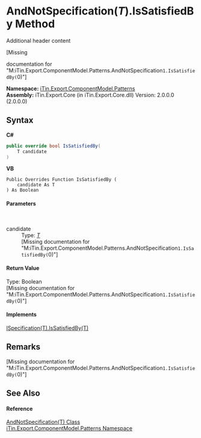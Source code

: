 # AndNotSpecification(*T*).IsSatisfiedBy Method 
Additional header content 

\[Missing <summary> documentation for "M:iTin.Export.ComponentModel.Patterns.AndNotSpecification`1.IsSatisfiedBy(`0)"\]

**Namespace:**&nbsp;<a href="N_iTin_Export_ComponentModel_Patterns">iTin.Export.ComponentModel.Patterns</a><br />**Assembly:**&nbsp;iTin.Export.Core (in iTin.Export.Core.dll) Version: 2.0.0.0 (2.0.0.0)

## Syntax

**C#**<br />
``` C#
public override bool IsSatisfiedBy(
	T candidate
)
```

**VB**<br />
``` VB
Public Overrides Function IsSatisfiedBy ( 
	candidate As T
) As Boolean
```


#### Parameters
&nbsp;<dl><dt>candidate</dt><dd>Type: <a href="T_iTin_Export_ComponentModel_Patterns_AndNotSpecification_1">*T*</a><br />\[Missing <param name="candidate"/> documentation for "M:iTin.Export.ComponentModel.Patterns.AndNotSpecification`1.IsSatisfiedBy(`0)"\]</dd></dl>

#### Return Value
Type: Boolean<br />\[Missing <returns> documentation for "M:iTin.Export.ComponentModel.Patterns.AndNotSpecification`1.IsSatisfiedBy(`0)"\]

#### Implements
<a href="M_iTin_Export_ComponentModel_Patterns_ISpecification_1_IsSatisfiedBy">ISpecification(T).IsSatisfiedBy(T)</a><br />

## Remarks
\[Missing <remarks> documentation for "M:iTin.Export.ComponentModel.Patterns.AndNotSpecification`1.IsSatisfiedBy(`0)"\]

## See Also


#### Reference
<a href="T_iTin_Export_ComponentModel_Patterns_AndNotSpecification_1">AndNotSpecification(T) Class</a><br /><a href="N_iTin_Export_ComponentModel_Patterns">iTin.Export.ComponentModel.Patterns Namespace</a><br />